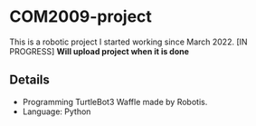 # COM2009-project
This is a robotic project I started working since March 2022. [IN PROGRESS] 
**Will upload project when it is done**

## Details
- Programming TurtleBot3 Waffle made by Robotis.
- Language: Python

